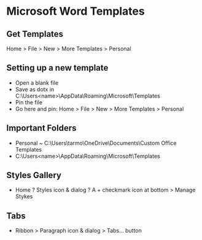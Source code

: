# Microsoft Word Templates

## Get Templates

Home > File > New > More Templates > Personal


## Setting up a new template

* Open a blank file
* Save as dotx in C:\Users\<name>\AppData\Roaming\Microsoft\Templates
* Pin the file
* Go here and pin: Home > File > New > More Templates > Personal

## Important Folders

* Personal ~ C:\Users\tarmo\OneDrive\Documents\Custom Office Templates
* C:\Users\<name>\AppData\Roaming\Microsoft\Templates

## Styles Gallery

* Home ? Styles icon & dialog ? A + checkmark icon at bottom > Manage Stykes
## Tabs

* Ribbon > Paragraph icon & dialog > Tabs... button

## 